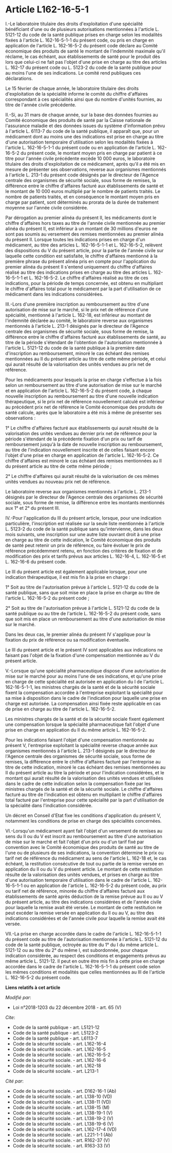 # Article L162-16-5-1

I.-Le laboratoire titulaire des droits d'exploitation d'une spécialité bénéficiant d'une ou de plusieurs autorisations
mentionnées à l'article L. 5121-12 du code de la santé publique prises en charge selon les modalités fixées à l'article L.
162-16-5-1-1 du présent code, ou pris en charge en application de l'article L. 162-16-5-2 du présent code déclare au Comité
économique des produits de santé le montant de l'indemnité maximale qu'il réclame, le cas échéant, aux établissements de
santé pour le produit dès lors que celui-ci ne fait pas l'objet d'une prise en charge au titre des articles L. 162-17 du
présent code ou L. 5123-2 du code de la santé publique pour au moins l'une de ses indications. Le comité rend publiques ces
déclarations.

Le 15 février de chaque année, le laboratoire titulaire des droits d'exploitation de la spécialité informe le comité du
chiffre d'affaires correspondant à ces spécialités ainsi que du nombre d'unités fournies, au titre de l'année civile
précédente.

II.-Si, au 31 mars de chaque année, sur la base des données fournies au Comité économique des produits de santé par la Caisse
nationale de l'assurance maladie et des données issues du système d'information prévu à l'article L. 6113-7 du code de la
santé publique, il apparaît que, pour un médicament dont au moins une des indications est prise en charge au titre d'une
autorisation temporaire d'utilisation selon les modalités fixées à l'article L. 162-16-5-1-1 du présent code ou en
application de l'article L. 162-16-5-2 du présent code, le montant moyen pris en charge par patient à ce titre pour l'année
civile précédente excède 10 000 euros, le laboratoire titulaire des droits d'exploitation de ce médicament, après qu'il a été
mis en mesure de présenter ses observations, reverse aux organismes mentionnés à l'article L. 213-1 du présent code désignés
par le directeur de l'Agence centrale des organismes de sécurité sociale, sous forme de remises, la différence entre le
chiffre d'affaires facturé aux établissements de santé et le montant de 10 000 euros multiplié par le nombre de patients
traités. Le nombre de patients traités, et en conséquence le montant moyen pris en charge par patient, sont déterminés au
prorata de la durée de traitement moyenne sur l'année civile considérée.

Par dérogation au premier alinéa du présent II, les médicaments dont le chiffre d'affaires hors taxes au titre de l'année
civile mentionnée au premier alinéa du présent II, est inférieur à un montant de 30 millions d'euros ne sont pas soumis au
versement des remises mentionnées au premier alinéa du présent II. Lorsque toutes les indications prises en charge d'un
médicament, au titre des articles L. 162-16-5-1-1 et L. 162-16-5-2, relèvent des dispositions du V du présent article, pour
la partie de l'année civile sur laquelle cette condition est satisfaite, le chiffre d'affaires mentionné à la première phrase
du présent alinéa pris en compte pour l'application du premier alinéa du présent II s'entend uniquement du chiffre d'affaires
réalisé au titre des indications prises en charge au titre des articles L. 162-16-5-1-1 et L. 162-16-5-2. Le chiffre
d'affaires réalisé au titre de ces indications, pour la période de temps concernée, est obtenu en multipliant le chiffre
d'affaires total pour le médicament par la part d'utilisation de ce médicament dans les indications considérées.

III.-Lors d'une première inscription au remboursement au titre d'une autorisation de mise sur le marché, si le prix net de
référence d'une spécialité, mentionné à l'article L. 162-18, est inférieur au montant de l'indemnité déclarée au comité, le
laboratoire reverse aux organismes mentionnés à l'article L. 213-1 désignés par le directeur de l'Agence centrale des
organismes de sécurité sociale, sous forme de remise, la différence entre le chiffre d'affaires facturé aux établissements de
santé, au titre de la période s'étendant de l'obtention de l'autorisation mentionnée à l'article L. 5121-12 du code de la
santé publique à la première date d'inscription au remboursement, minoré le cas échéant des remises mentionnées au II du
présent article au titre de cette même période, et celui qui aurait résulté de la valorisation des unités vendues au prix net
de référence.

Pour les médicaments pour lesquels la prise en charge s'effectue à la fois selon un remboursement au titre d'une autorisation
de mise sur le marché et en application de l'article L. 162-16-5-2 du présent code, à chaque nouvelle inscription au
remboursement au titre d'une nouvelle indication thérapeutique, si le prix net de référence nouvellement calculé est
inférieur au précédent prix net de référence le Comité économique des produits de santé calcule, après que le laboratoire a
été mis à même de présenter ses observations :

1° Le chiffre d'affaires facturé aux établissements qui aurait résulté de la valorisation des unités vendues au dernier prix
net de référence pour la période s'étendant de la précédente fixation d'un prix ou tarif de remboursement jusqu'à la date de
nouvelle inscription au remboursement, au titre de l'indication nouvellement inscrite et de celles faisant encore l'objet
d'une prise en charge en application de l'article L. 162-16-5-2. Ce chiffre d'affaires est minoré le cas échéant des remises
mentionnées au II du présent article au titre de cette même période ;

2° Le chiffre d'affaires qui aurait résulté de la valorisation de ces mêmes unités vendues au nouveau prix net de référence.

Le laboratoire reverse aux organismes mentionnés à l'article L. 213-1 désignés par le directeur de l'Agence centrale des
organismes de sécurité sociale, sous forme de remise, la différence entre les montants mentionnés aux 1° et 2° du présent
III.

IV.-Pour l'application du III du présent article, lorsque, pour une indication particulière, l'inscription est réalisée sur
la seule liste mentionnée à l'article L. 5123-2 du code de la santé publique sans qu'intervienne, dans les deux mois
suivants, une inscription sur une autre liste ouvrant droit à une prise en charge au titre de cette indication, le Comité
économique des produits de santé peut retenir un prix de référence, ou faire évoluer le prix de référence précédemment
retenu, en fonction des critères de fixation et de modification des prix et tarifs prévus aux articles L. 162-16-4, L.
162-16-5 et L. 162-16-6 du présent code.

Le III du présent article est également applicable lorsque, pour une indication thérapeutique, il est mis fin à la prise en
charge :

1° Soit au titre de l'autorisation prévue à l'article L. 5121-12 du code de la santé publique, sans que soit mise en place la
prise en charge au titre de l'article L. 162-16-5-2 du présent code ;

2° Soit au titre de l'autorisation prévue à l'article L. 5121-12 du code de la santé publique ou au titre de l'article L.
162-16-5-2 du présent code, sans que soit mis en place un remboursement au titre d'une autorisation de mise sur le marché.

Dans les deux cas, le premier alinéa du présent IV s'applique pour la fixation du prix de référence ou sa modification
éventuelle.

Le III du présent article et le présent IV sont applicables aux indications ne faisant pas l'objet de la fixation d'une
compensation mentionnée au V du présent article.

V.-Lorsque qu'une spécialité pharmaceutique dispose d'une autorisation de mise sur le marché pour au moins l'une de ses
indications, et qu'une prise en charge de cette spécialité est autorisée en application du I de l'article L. 162-16-5-1-1,
les ministres chargés de la santé et de la sécurité sociale fixent la compensation accordée à l'entreprise exploitant la
spécialité pour sa mise à disposition dans le cadre de l'indication pour laquelle une prise en charge est autorisée. La
compensation ainsi fixée reste applicable en cas de prise en charge au titre de l'article L. 162-16-5-2.

Les ministres chargés de la santé et de la sécurité sociale fixent également une compensation lorsque la spécialité
pharmaceutique fait l'objet d'une prise en charge en application du II du même article L. 162-16-5-2.

Pour les indications faisant l'objet d'une compensation mentionnée au présent V, l'entreprise exploitant la spécialité
reverse chaque année aux organismes mentionnés à l'article L. 213-1 désignés par le directeur de l'Agence centrale des
organismes de sécurité sociale, sous forme de remises, la différence entre le chiffre d'affaires facturé par l'entreprise au
titre de cette indication, minoré le cas échéant des remises mentionnées au II du présent article au titre la période et pour
l'indication considérées, et le montant qui aurait résulté de la valorisation des unités vendues et utilisées dans le cadre
de cette indication selon la compensation fixée par les ministres chargés de la santé et de la sécurité sociale. Le chiffre
d'affaires facturé au titre de l'indication est obtenu en multipliant le chiffre d'affaires total facturé par l'entreprise
pour cette spécialité par la part d'utilisation de la spécialité dans l'indication considérée.

Un décret en Conseil d'Etat fixe les conditions d'application du présent V, notamment les conditions de prise en charge des
spécialités concernées.

VI.-Lorsqu'un médicament ayant fait l'objet d'un versement de remises au sens du II ou du V est inscrit au remboursement au
titre d'une autorisation de mise sur le marché et fait l'objet d'un prix ou d'un tarif fixé par convention avec le Comité
économique des produits de santé au titre de l'une ou de plusieurs de ses indications, la convention détermine le prix ou
tarif net de référence du médicament au sens de l'article L. 162-18 et, le cas échéant, la restitution consécutive de tout ou
partie de la remise versée en application du II ou du V du présent article. Le montant de cette restitution résulte de la
valorisation des unités vendues, et prises en charge au titre d'une autorisation temporaire d'utilisation dans le cadre de
l'article L. 162-16-5-1-1 ou en application de l'article L. 162-16-5-2 du présent code, au prix ou tarif net de référence,
minorée du chiffre d'affaires facturé aux établissements de santé après déduction de la remise prévue au II ou au V du
présent article, au titre des indications considérées et de l'année civile pour laquelle la remise avait été versée. Le
montant de cette restitution ne peut excéder la remise versée en application du II ou au V, au titre des indications
considérées et de l'année civile pour laquelle la remise avait été versée.

VII.-La prise en charge accordée dans le cadre de l'article L. 162-16-5-1-1 du présent code au titre de l'autorisation
mentionnée à l'article L. 5121-12 du code de la santé publique, octroyée au titre du 1° du I du même article L. 5121-12 ou au
titre du 2° du même I, est subordonnée, pour chaque indication considérée, au respect des conditions et engagements prévus au
même article L. 5121-12. Il peut en outre être mis fin à cette prise en charge accordée dans le cadre de l'article L.
162-16-5-1-1 du présent code selon les mêmes conditions et modalités que celles mentionnées au III de l'article L. 162-16-5-2
du présent code.

**Liens relatifs à cet article**

_Modifié par_:

  - Loi n°2018-1203 du 22 décembre 2018 - art. 65 (V)

_Cite_:

  - Code de la santé publique - art. L5121-12
  - Code de la santé publique - art. L5123-2
  - Code de la santé publique - art. L6113-7
  - Code de la sécurité sociale. - art. L162-16-4
  - Code de la sécurité sociale. - art. L162-16-5
  - Code de la sécurité sociale. - art. L162-16-5-2
  - Code de la sécurité sociale. - art. L162-16-6
  - Code de la sécurité sociale. - art. L162-18
  - Code de la sécurité sociale. - art. L213-1

_Cité par_:

  - Code de la sécurité sociale. - art. D162-16-1 (Ab)
  - Code de la sécurité sociale. - art. L138-10 (VD)
  - Code de la sécurité sociale. - art. L138-11 (VD)
  - Code de la sécurité sociale. - art. L138-15 (M)
  - Code de la sécurité sociale. - art. L138-19-1 (V)
  - Code de la sécurité sociale. - art. L138-19-2 (V)
  - Code de la sécurité sociale. - art. L138-19-6 (V)
  - Code de la sécurité sociale. - art. L162-17-4 (VD)
  - Code de la sécurité sociale. - art. L221-1-1 (Ab)
  - Code de la sécurité sociale. - art. R162-37 (V)
  - Code de la sécurité sociale. - art. R163-33 (V)
